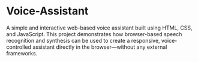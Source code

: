 # Voice-Assistant
A simple and interactive web-based voice assistant built using HTML, CSS, and JavaScript. This project demonstrates how browser-based speech recognition and synthesis can be used to create a responsive, voice-controlled assistant directly in the browser—without any external frameworks.

